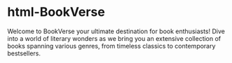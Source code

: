 # html-BookVerse
Welcome to BookVerse your ultimate destination for book enthusiasts! Dive into a world of literary wonders as we bring you an extensive collection of books spanning various genres, from timeless classics to contemporary bestsellers.
